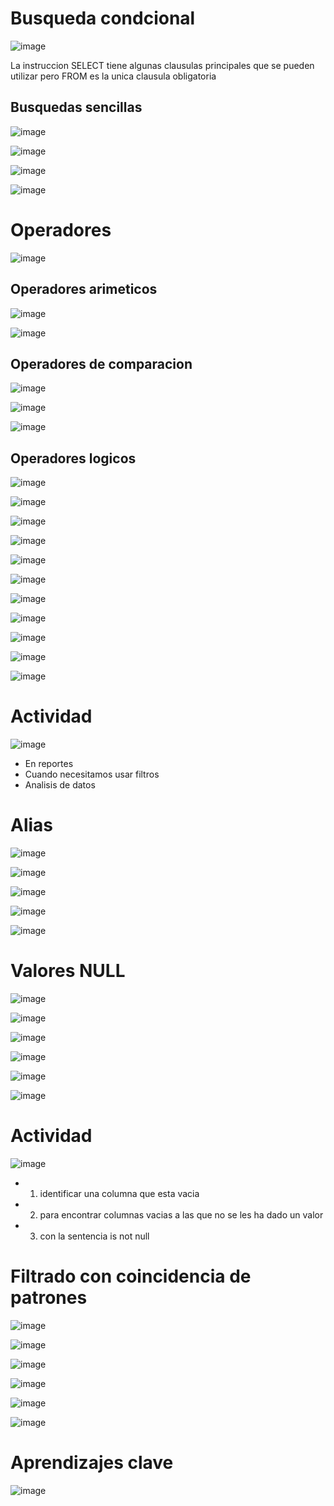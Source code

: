 # Busqueda condcional

![image](https://user-images.githubusercontent.com/42829215/170295602-44b446da-5fd6-48dc-bbc6-5daec8f77e5b.png)

La instruccion SELECT tiene algunas clausulas principales que se pueden utilizar pero FROM es la unica clausula obligatoria

## Busquedas sencillas

![image](https://user-images.githubusercontent.com/42829215/170296078-dd1635ca-6cf7-4568-85ca-11e016961854.png)

![image](https://user-images.githubusercontent.com/42829215/170296112-6fcef5ab-3bc3-4586-8c6c-eb41901b8b18.png)

![image](https://user-images.githubusercontent.com/42829215/170296250-dd4417c2-7266-406b-9625-80f2e1f9c5a8.png)

![image](https://user-images.githubusercontent.com/42829215/170296443-cfb2a0ed-e8be-4c1a-9b94-43bf4bdbc947.png)

# Operadores 

![image](https://user-images.githubusercontent.com/42829215/170296554-2ad012bf-d438-44a8-9abe-7836fcb09aca.png)

## Operadores arimeticos 

![image](https://user-images.githubusercontent.com/42829215/170296714-195450a1-5beb-4777-9d6d-9f78fa525495.png)

![image](https://user-images.githubusercontent.com/42829215/170296872-4e29de08-44ba-49e0-a703-d883782305ef.png)

## Operadores de comparacion 

![image](https://user-images.githubusercontent.com/42829215/170297619-ffcba7a0-97f0-4ed9-a437-9f77ffc85599.png)

![image](https://user-images.githubusercontent.com/42829215/170298009-8bc417d1-9b28-48a0-994a-4f99952f0aa5.png)

![image](https://user-images.githubusercontent.com/42829215/170298079-30c3c5f6-5442-4ac6-a509-146660185a53.png)

## Operadores logicos

![image](https://user-images.githubusercontent.com/42829215/170298304-df300ba8-66a1-4586-86a1-9b53c14fd609.png)

![image](https://user-images.githubusercontent.com/42829215/170300091-a4b8bc7c-a9fb-4de8-a11f-889d871e97a1.png)

![image](https://user-images.githubusercontent.com/42829215/170300196-65c71963-0b0c-424d-9772-0a13f5e36bab.png)

![image](https://user-images.githubusercontent.com/42829215/170300397-6e31acf7-d68f-49b2-a4c8-e898518d0bbf.png)

![image](https://user-images.githubusercontent.com/42829215/170300481-073cabe2-97dc-472f-ae6f-424b7a1abb22.png)

![image](https://user-images.githubusercontent.com/42829215/170300583-4543c2c5-e1f0-47fd-8d46-9997258b5355.png)

![image](https://user-images.githubusercontent.com/42829215/170300959-20537a32-0d10-4ca6-ba79-b4dcd3e9f4c4.png)

![image](https://user-images.githubusercontent.com/42829215/170301355-f1e26da4-526d-4f8d-b763-920567ab7f47.png)

![image](https://user-images.githubusercontent.com/42829215/170301582-6efcc9d8-bef9-4cf2-978e-263edaacb78e.png)

![image](https://user-images.githubusercontent.com/42829215/170302241-64b4a6a8-fca1-4a64-a8e3-93d376a217ac.png)

![image](https://user-images.githubusercontent.com/42829215/170302380-6de73b2f-34c6-4aae-9f53-23a259c1f1ac.png)

# Actividad 

![image](https://user-images.githubusercontent.com/42829215/170303756-b3e193f8-a942-400b-9770-cce4d62850c0.png)

- En reportes 
- Cuando necesitamos usar filtros
- Analisis de datos 

# Alias 

![image](https://user-images.githubusercontent.com/42829215/170304565-e92a2ecc-7890-42fd-980c-60c6c9e3461e.png)

![image](https://user-images.githubusercontent.com/42829215/170304594-316546da-fcad-4516-bf56-337bbdb74f2e.png)

![image](https://user-images.githubusercontent.com/42829215/170305037-e3f22160-4aa8-476c-b206-87c421c4fb6a.png)

![image](https://user-images.githubusercontent.com/42829215/170305055-378b613c-8cf9-4f2d-9ba4-3a105defae38.png)

![image](https://user-images.githubusercontent.com/42829215/170305144-5a0b4e20-a1ff-47da-9a4b-5028c1318cec.png)

# Valores NULL 

![image](https://user-images.githubusercontent.com/42829215/170305966-086feedd-b6fd-4763-a55e-4bcd0e0cda15.png)

![image](https://user-images.githubusercontent.com/42829215/170306219-8cad8acc-35ee-4301-8f84-f119dc65a9d2.png)

![image](https://user-images.githubusercontent.com/42829215/170307017-333c52e4-47b2-4876-995d-466d178c07d3.png)

![image](https://user-images.githubusercontent.com/42829215/170307501-6c49c3d7-a655-465b-a44e-fa5b34c2cd61.png)

![image](https://user-images.githubusercontent.com/42829215/170307571-bd9d0716-b89e-4abc-8c8e-7bd06ab41871.png)

![image](https://user-images.githubusercontent.com/42829215/170307767-ce909609-06d6-4856-adaa-c94501e021b2.png)

# Actividad 

![image](https://user-images.githubusercontent.com/42829215/170307884-4f310df5-1370-4f4b-94f5-eb5154775b1f.png)

- 1) identificar una columna que esta vacia
- 2) para encontrar columnas vacias a las que no se les ha dado un valor
- 3) con la sentencia is not null

# Filtrado con coincidencia de patrones

![image](https://user-images.githubusercontent.com/42829215/170308289-5bb18e67-55d8-4e43-bf2b-53e1de106027.png)

![image](https://user-images.githubusercontent.com/42829215/170309524-3ae29a13-1c1c-407c-a00a-b5ebc502a4f3.png)

![image](https://user-images.githubusercontent.com/42829215/170309716-95b3880d-0ee1-4f70-97b7-fb96927c59ac.png)

![image](https://user-images.githubusercontent.com/42829215/170310000-0b52b90f-0d49-4e8e-9a5e-fe7842ea813e.png)

![image](https://user-images.githubusercontent.com/42829215/170310541-6c07685e-c87f-4ffa-a642-bca18c108fda.png)

![image](https://user-images.githubusercontent.com/42829215/170310862-34355f64-b452-43a0-b55e-1a477c540f51.png)

# Aprendizajes clave

![image](https://user-images.githubusercontent.com/42829215/170312498-5969e286-0768-464d-9760-55838b1eb702.png)








